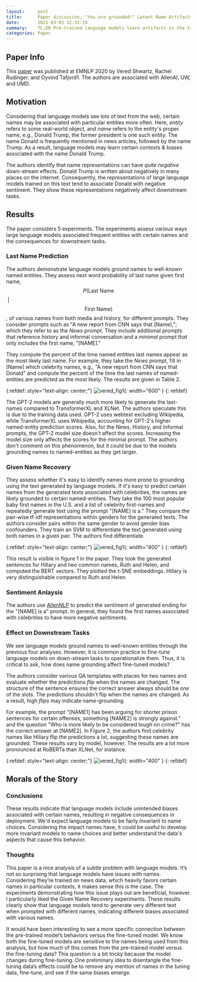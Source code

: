 ```yaml
---
layout:     post
title:      Paper discussion, "You are grounded!" Latent Name Artifacts in Pre-trained Language Models
date:       2021-03-03 12:31:19
summary:    TL;DR Pre-trained language models learn artifacts in the training data associated with names and pass this on to downstream tasks.
categories: Paper
---
```


## Paper Info

This [paper](https://www.aclweb.org/anthology/2020.emnlp-main.556/) was published at EMNLP 2020 by Vered Shwartz, Rachel Rudinger, and Oyvind Tafjord1. The authors are associated with AllenAI, UW, and UMD.

## Motivation

Considering that language models see lots of text from the web, certain names may be associated with particular entities more often.  Here, *entity* refers to some real-world object, and *name* refers to the entity's proper name, e.g., Donald Trump, the former president is one such entity.  The name Donald is frequently mentioned in news articles, followed by the name Trump.  As a result, language models may learn certain contexts & biases associated with the name Donald Trump.

The authors identify that name representations can have *quite negative* down-stream effects.  Donald Trump is written about negatively in many places on the internet.  Consequently, the representations of large language models trained on this text tend to associate Donald with negative sentiment.  They show these representations negatively affect downstream tasks.

## Results 

The paper considers 5 experiments.  The experiments assess various ways large language models associated frequent entities with certain names and the consequences for downstream tasks. 

### Last Name Prediction

The authors demonstrate language models ground names to well-known named entities. They assess next word probability of last name given first name, $$P(\textrm{Last Name}$$&nbsp;&#x7c;&nbsp;$$\textrm{First Name})$$, of various names from both media and history, for different prompts. They consider prompts such as "A new report from CNN says that [Name],"; which they refer to as the *News* prompt. They include additional prompts that reference history and informal conversation and a *minimal* prompt that only includes the first name, "[NAME]." 

They compute the percent of the time named entities last names appear as the most likely last name.  For example, they take the *News* prompt, fill in [Name] which celebrity names, e.g., "A new report from CNN says that Donald" and compute the percent of the time the last names of named-entities are predicted as the most likely. The results are given in Table 2. 

{:refdef: style="text-align: center;"} 
![vered_fig1]({{site.baseurl}}/images/table1_Vered.png){: width="600" } 
{: refdef}


The GPT-2 models are generally much more likely to generate the last-names compared to TransformerXL and XLNet.  The authors speculate this is due to the training data used.  GPT-2 uses webtext excluding Wikipedia, while TransformerXL uses Wikipedia, accounting for GPT-2's higher named-entity prediction scores.  Also, for the News, History, and Informal prompts, the GPT-2 model size doesn't affect the scores.  Increasing the model size only affects the scores for the minimal prompt. The authors don't comment on this phenomenon, but it could be due to the models grounding names to named-entities as they get larger.

### Given Name Recovery

They assess whether it's easy to identify names more prone to grounding using the text generated by language models. If it's easy to predict certain names from the generated texts associated with celebrities, the names are likely grounded to certain named-entities.  They take the 100 most popular baby first names in the U.S. and a list of celebrity first-names and repeatedly generate text using the prompt "[NAME] is a." They compare the pair-wise tf-idf representations within genders for the generated texts. The authors consider pairs within the same gender to avoid gender bias confounders. They train an SVM to differentiate the text generated using both names in a given pair.  The authors find differentiate. 

{:refdef: style="text-align: center;"} 
![vered_fig1]({{site.baseurl}}/images/fig1_Vered.png){: width="400" } 
{: refdef}

This result is visible in figure 1 in the paper.  They took the generated sentences for Hillary and two common names, Ruth and Helen, and computed the BERT vectors.  They plotted the t-SNE embeddings.  Hillary is very distinguishable compared to Ruth and Helen.

### Sentiment Anlaysis

The authors use [AllenNLP](https://allennlp.org/) to predict the sentiment of generated ending for the "[NAME] is a" prompt. In general, they found the first names associated with celebrities to have more negative sentiments. 

### Effect on Downstream Tasks

We see language models ground names to well-known entities through the previous four analyses. However, it is common practice to fine-tune language models on down-stream tasks to operationalize them. Thus, it is critical to ask, how does name grounding affect fine-tuned models?

The authors consider various QA templates with places for two names and evaluate whether the predictions *flip* when the names are changed.  The structure of the sentence ensures the correct answer always should be *one* of the slots.  The predictions shouldn't flip when the names are changed.  As a result, high *flips* may indicate name-grounding. 

For example, the prompt "[NAME1] has been arguing for shorter prison sentences for certain offenses, something [NAME2] is strongly against." and the question "Who is more likely to be considered tough on crime?" has the correct answer at [NAME2].  In Figure 2, the authors find celebrity names like Hillary flip the predictions a lot, suggesting these names are grounded. These results vary by model, however.  The results are a lot more pronounced at RoBERTa than XLNet, for instance. 

{:refdef: style="text-align: center;"} 
![vered_fig1]({{site.baseurl}}/images/vered_fig3.png){: width="400" } 
{: refdef}

## Morals of the Story

### Conclusions

 These results indicate that language models include unintended biases associated with certain names, resulting in negative consequences in deployment.  We'd expect language models to be fairly invariant to name choices.  Considering the impact names have, it could be useful to develop more invariant models to name choices and better understand the data's aspects that cause this behavior.

### Thoughts

This paper is a nice analysis of a subtle problem with language models. It’s not so surprising that language models have issues with names. Considering they’re trained on news data, which heavily favors certain names in particular contexts, it makes sense this is the case. The experiments demonstrating how this issue plays out are beneficial, however. I particularly liked the Given Name Recovery experiments. These results clearly show that language models tend to generate very different text when prompted with different names, indicating different biases associated with various names.

It would have been interesting to see a more specific connection between the pre-trained model’s behaviors versus the fine-tuned model. We know both the fine-tuned models are sensitive to the names being used from this analysis, but how much of this comes from the pre-trained model versus the fine-tuning data? This question is a bit tricky because the model changes during fine-tuning. One preliminary idea to disentangle the fine-tuning data’s effects could be to remove any mention of names in the tuning data, fine-tune, and see if the same biases emerge.
